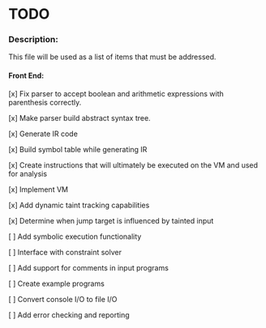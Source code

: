 # TODO

### Description:
This file will be used as a list of items that must be addressed. 

#### Front End:
[x] Fix parser to accept boolean and arithmetic expressions with parenthesis correctly.

[x] Make parser build abstract syntax tree.

[x] Generate IR code

[x] Build symbol table while generating IR

[x] Create instructions that will ultimately be executed on the VM and used for analysis

[x] Implement VM

[x] Add dynamic taint tracking capabilities

[x] Determine when jump target is influenced by tainted input

[ ] Add symbolic execution functionality

[ ] Interface with constraint solver

[ ] Add support for comments in input programs

[ ] Create example programs

[ ] Convert console I/O to file I/O

[ ] Add error checking and reporting